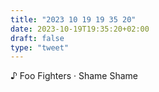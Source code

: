 ```yaml
---
title: "2023 10 19 19 35 20"
date: 2023-10-19T19:35:20+02:00
draft: false
type: "tweet"
---
```


♪ Foo Fighters · Shame Shame
